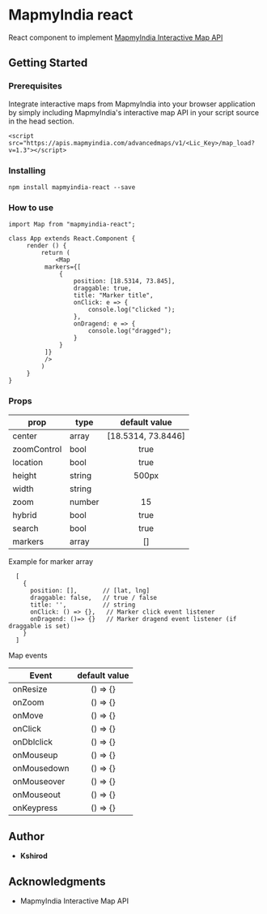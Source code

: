 # MapmyIndia react

React component to implement [MapmyIndia Interactive Map API](https://www.mapmyindia.com/api/advanced-maps/doc/interactive-map-api)

## Getting Started

### Prerequisites

Integrate interactive maps from MapmyIndia into your browser application by simply including MapmyIndia's interactive map API in your script source in the head section.

```
<script src="https://apis.mapmyindia.com/advancedmaps/v1/<Lic_Key>/map_load?v=1.3"></script>
```

### Installing

```
npm install mapmyindia-react --save
```

### How to use

```
import Map from "mapmyindia-react";

class App extends React.Component {
	 render () {
		 return (
		 	 <Map
          markers={[
              {
                  position: [18.5314, 73.845],
                  draggable: true,
                  title: "Marker title",
                  onClick: e => {
                      console.log("clicked ");
                  },
                  onDragend: e => {
                      console.log("dragged");
                  }
              }
          ]}
          />
		 )
	 }
}

```

### Props

| prop        | type   |   default value    |
| ----------- | ------ | :----------------: |
| center      | array  | [18.5314, 73.8446] |
| zoomControl | bool   |        true        |
| location    | bool   |        true        |
| height      | string |       500px        |
| width       | string |                    |
| zoom        | number |         15         |
| hybrid      | bool   |        true        |
| search      | bool   |        true        |
| markers     | array  |         []         |

Example for marker array

```
  [
    {
      position: [],       // [lat, lng]
      draggable: false,   // true / false
      title: '',          // string
      onClick: () => {},   // Marker click event listener
      onDragend: ()=> {}   // Marker dragend event listener (if draggable is set)
    }
  ]

```

Map events

| Event         |      default value |
| ------------- | :-----------:    |
| onResize| () => {} |
| onZoom| () => {} |
| onMove| () => {} |
| onClick| () => {} |
| onDblclick| () => {} |
| onMouseup| () => {} |
| onMousedown| () => {} |
| onMouseover| () => {} |
| onMouseout| () => {} |
| onKeypress| () => {} |

## Author

- **Kshirod**

## Acknowledgments

- MapmyIndia Interactive Map API
